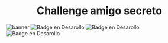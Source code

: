 <h1 align="center"><strong>Challenge amigo secreto</strong></h1>

![banner](https://github.com/user-attachments/assets/0c8ec533-f73a-4f16-bef0-6c67eb0d314e)
![Badge en Desarollo](https://img.shields.io/badge/challenge-uno-purple)
![Badge en Desarollo](https://img.shields.io/badge/fecha_version-febrero-blue)
![Badge en Desarollo](https://img.shields.io/badge/Estado-Terminado-green)

